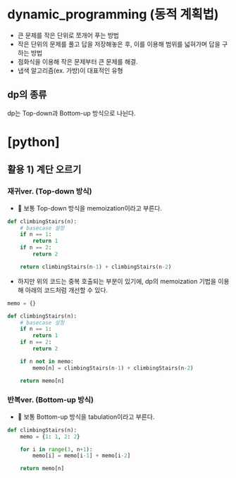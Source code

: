 # dynamic_programming (동적 계획법)

- 큰 문제를 작은 단위로 쪼개어 푸는 방법
- 작은 단위의 문제를 풀고 답을 저장해놓은 후, 이를 이용해 범위를 넓혀가며 답을 구하는 방법
- 점화식을 이용해 작은 문제부터 큰 문제를 해결.
- 냅색 알고리즘(ex. 가방)이 대표적인 유형

## dp의 종류

dp는 Top-down과 Bottom-up 방식으로 나뉜다.

# [python]

## 활용 1) 계단 오르기

### 재귀ver. (Top-down 방식)

- 🧐 보통 Top-down 방식을 memoization이라고 부른다.

```py
def climbingStairs(n):
    # basecase 설정
    if n == 1:
        return 1
    if n == 2:
        return 2

    return climbingStairs(n-1) + climbingStairs(n-2)
```

- 하지만 위의 코드는 중복 호출되는 부분이 있기에, dp의 memoization 기법을 이용해 아래의 코드처럼 개선할 수 있다.

```py
memo = {}

def climbingStairs(n):
    # basecase 설정
    if n == 1:
        return 1
    if n == 2:
        return 2

    if n not in memo:
        memo[n] = climbingStairs(n-1) + climbingStairs(n-2)

    return memo[n]
```

### 반복ver. (Bottom-up 방식)

- 🧐 보통 Bottom-up 방식을 tabulation이라고 부른다.

```py
def climbingStairs(n):
    memo = {1: 1, 2: 2}

    for i in range(3, n+1):
        memo[i] = memo[i-1] + memo[i-2]

    return memo[n]
```
